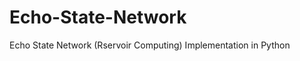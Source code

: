 Echo-State-Network
==================

Echo State Network (Rservoir Computing) Implementation in Python

